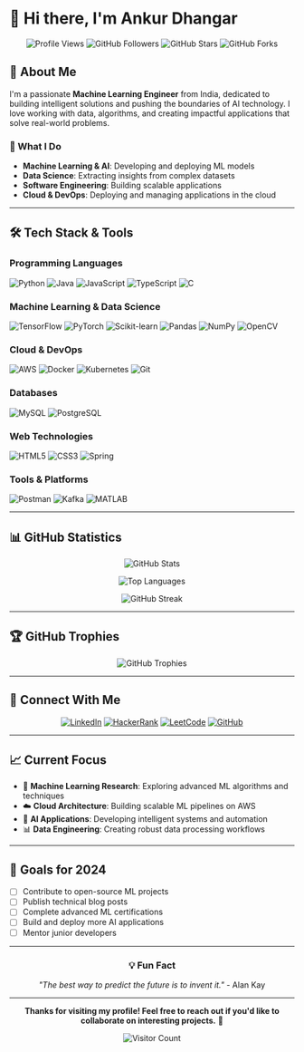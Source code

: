 # 👋 Hi there, I'm Ankur Dhangar

<div align="center">
  
  ![Profile Views](https://komarev.com/ghpvc/?username=ankurthe26&label=Profile%20views&color=0e75b6&style=flat)
  ![GitHub Followers](https://img.shields.io/github/followers/ankurthe26?label=Followers&style=social)
  ![GitHub Stars](https://img.shields.io/github/stars/ankurthe26?label=Stars&style=social)
  ![GitHub Forks](https://img.shields.io/github/forks/ankurthe26?label=Forks&style=social)
  
</div>

## 🚀 About Me

I'm a passionate **Machine Learning Engineer** from India, dedicated to building intelligent solutions and pushing the boundaries of AI technology. I love working with data, algorithms, and creating impactful applications that solve real-world problems.

### 🎯 What I Do
- **Machine Learning & AI**: Developing and deploying ML models
- **Data Science**: Extracting insights from complex datasets
- **Software Engineering**: Building scalable applications
- **Cloud & DevOps**: Deploying and managing applications in the cloud

---

## 🛠️ Tech Stack & Tools

### Programming Languages
![Python](https://img.shields.io/badge/-Python-3776AB?style=flat-square&logo=python&logoColor=white)
![Java](https://img.shields.io/badge/-Java-ED8B00?style=flat-square&logo=java&logoColor=white)
![JavaScript](https://img.shields.io/badge/-JavaScript-F7DF1E?style=flat-square&logo=javascript&logoColor=black)
![TypeScript](https://img.shields.io/badge/-TypeScript-3178C6?style=flat-square&logo=typescript&logoColor=white)
![C](https://img.shields.io/badge/-C-A8B9CC?style=flat-square&logo=c&logoColor=white)

### Machine Learning & Data Science
![TensorFlow](https://img.shields.io/badge/-TensorFlow-FF6F00?style=flat-square&logo=tensorflow&logoColor=white)
![PyTorch](https://img.shields.io/badge/-PyTorch-EE4C2C?style=flat-square&logo=pytorch&logoColor=white)
![Scikit-learn](https://img.shields.io/badge/-Scikit--learn-F7931E?style=flat-square&logo=scikit-learn&logoColor=white)
![Pandas](https://img.shields.io/badge/-Pandas-150458?style=flat-square&logo=pandas&logoColor=white)
![NumPy](https://img.shields.io/badge/-NumPy-013243?style=flat-square&logo=numpy&logoColor=white)
![OpenCV](https://img.shields.io/badge/-OpenCV-5C3EE8?style=flat-square&logo=opencv&logoColor=white)

### Cloud & DevOps
![AWS](https://img.shields.io/badge/-AWS-232F3E?style=flat-square&logo=amazon-aws&logoColor=white)
![Docker](https://img.shields.io/badge/-Docker-2496ED?style=flat-square&logo=docker&logoColor=white)
![Kubernetes](https://img.shields.io/badge/-Kubernetes-326CE5?style=flat-square&logo=kubernetes&logoColor=white)
![Git](https://img.shields.io/badge/-Git-F05032?style=flat-square&logo=git&logoColor=white)

### Databases
![MySQL](https://img.shields.io/badge/-MySQL-4479A1?style=flat-square&logo=mysql&logoColor=white)
![PostgreSQL](https://img.shields.io/badge/-PostgreSQL-336791?style=flat-square&logo=postgresql&logoColor=white)

### Web Technologies
![HTML5](https://img.shields.io/badge/-HTML5-E34F26?style=flat-square&logo=html5&logoColor=white)
![CSS3](https://img.shields.io/badge/-CSS3-1572B6?style=flat-square&logo=css3&logoColor=white)
![Spring](https://img.shields.io/badge/-Spring-6DB33F?style=flat-square&logo=spring&logoColor=white)

### Tools & Platforms
![Postman](https://img.shields.io/badge/-Postman-FF6C37?style=flat-square&logo=postman&logoColor=white)
![Kafka](https://img.shields.io/badge/-Kafka-231F20?style=flat-square&logo=apache-kafka&logoColor=white)
![MATLAB](https://img.shields.io/badge/-MATLAB-0076A8?style=flat-square&logo=mathworks&logoColor=white)

---

## 📊 GitHub Statistics

<div align="center">
  
  ![GitHub Stats](https://github-readme-stats.vercel.app/api?username=ankurthe26&show_icons=true&theme=radical&hide_border=true&bg_color=0D1117&title_color=58A6FF&text_color=8B949E&icon_color=58A6FF)
  
  ![Top Languages](https://github-readme-stats.vercel.app/api/top-langs/?username=ankurthe26&layout=compact&theme=radical&hide_border=true&bg_color=0D1117&title_color=58A6FF&text_color=8B949E)
  
  ![GitHub Streak](https://github-readme-streak-stats.herokuapp.com/?user=ankurthe26&theme=radical&hide_border=true&background=0D1117&stroke=58A6FF&ring=58A6FF&fire=58A6FF&currStreakNum=8B949E&currStreakLabel=58A6FF&sideNums=8B949E&sideLabels=8B949E&dates=8B949E)
  
</div>

---

## 🏆 GitHub Trophies

<div align="center">
  
  ![GitHub Trophies](https://github-profile-trophy.vercel.app/?username=ankurthe26&theme=radical&no-frame=true&no-bg=false&margin-w=4)
  
</div>

---

## 🤝 Connect With Me

<div align="center">
  
  [![LinkedIn](https://img.shields.io/badge/-LinkedIn-0077B5?style=for-the-badge&logo=linkedin&logoColor=white)](https://linkedin.com/in/ankur-dhangar)
  [![HackerRank](https://img.shields.io/badge/-HackerRank-00EA64?style=for-the-badge&logo=hackerrank&logoColor=white)](https://www.hackerrank.com/ankurdhangar98)
  [![LeetCode](https://img.shields.io/badge/-LeetCode-FFA116?style=for-the-badge&logo=leetcode&logoColor=white)](https://www.leetcode.com/ankurthe9)
  [![GitHub](https://img.shields.io/badge/-GitHub-181717?style=for-the-badge&logo=github&logoColor=white)](https://github.com/ankurthe26)
  
</div>

---

## 📈 Current Focus

- 🔬 **Machine Learning Research**: Exploring advanced ML algorithms and techniques
- ☁️ **Cloud Architecture**: Building scalable ML pipelines on AWS
- 🤖 **AI Applications**: Developing intelligent systems and automation
- 📊 **Data Engineering**: Creating robust data processing workflows

---

## 🎯 Goals for 2024

- [ ] Contribute to open-source ML projects
- [ ] Publish technical blog posts
- [ ] Complete advanced ML certifications
- [ ] Build and deploy more AI applications
- [ ] Mentor junior developers

---

<div align="center">
  
  ### 💡 Fun Fact
  *"The best way to predict the future is to invent it."* - Alan Kay
  
  ---
  
  **Thanks for visiting my profile! Feel free to reach out if you'd like to collaborate on interesting projects.** 🚀
  
  ![Visitor Count](https://komarev.com/ghpvc/?username=ankurthe26&style=flat-square&color=blue)
  
</div>
